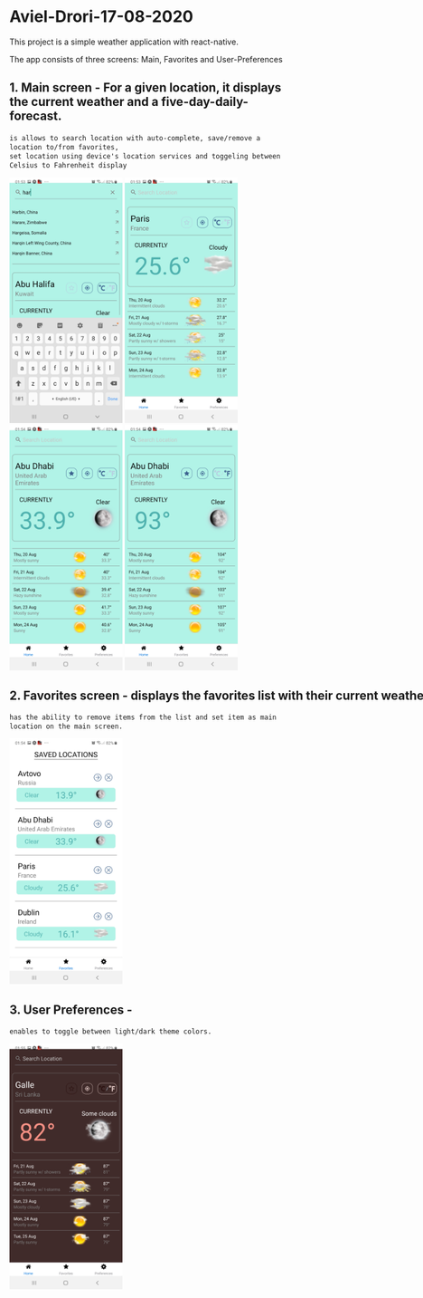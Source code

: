 # Aviel-Drori-17-08-2020

This project is a simple weather application with react-native.

The app consists of three screens: Main, Favorites and User-Preferences

## 1. Main screen - For a given location, it displays the current weather and a five-day-daily-forecast.
    is allows to search location with auto-complete, save/remove a location to/from favorites,
    set location using device's location services and toggeling between Celsius to Fahrenheit display
    
<img src="https://github.com/avieldr/Aviel-Drori-17-08-2020/blob/master/weatherMe/screenshots/Screenshot_20200821-015335_Expo.jpg" width="200"  />
<img src="https://github.com/avieldr/Aviel-Drori-17-08-2020/blob/master/weatherMe/screenshots/Screenshot_20200821-015349_Expo.jpg" width="200"  /><nobr>
<img src="https://github.com/avieldr/Aviel-Drori-17-08-2020/blob/master/weatherMe/screenshots/Screenshot_20200821-015435_Expo.jpg" width="200"  /><nobr>
<img src="https://github.com/avieldr/Aviel-Drori-17-08-2020/blob/master/weatherMe/screenshots/Screenshot_20200821-015440_Expo.jpg" width="200"  />

    
## 2. Favorites screen - displays the favorites list with their current weather brief. 
    has the ability to remove items from the list and set item as main location on the main screen.
<img src="https://github.com/avieldr/Aviel-Drori-17-08-2020/blob/master/weatherMe/screenshots/Screenshot_20200821-015413_Expo.jpg" width="200"  />

## 3. User Preferences - 
    enables to toggle between light/dark theme colors.
<img src="https://github.com/avieldr/Aviel-Drori-17-08-2020/blob/master/weatherMe/screenshots/Screenshot_20200821-015506_Expo.jpg" width="200"  />

